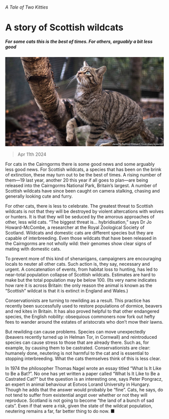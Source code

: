 ###### A Tale of Two Kitties

# A story of Scottish wildcats 

##### For some cats this is the best of times. For others, arguably a bit less good 

![image](images/20240413_BRP003.jpg) 

> Apr 11th 2024 

For cats in the Cairngorms there is some good news and some arguably less good news. For Scottish wildcats, a species that has been on the brink of extinction, these may turn out to be the best of times. A rising number of them—19 last year, another 20 this year if all goes to plan—are being released into the Cairngorms National Park, Britain’s largest. A number of Scottish wildcats have since been caught on camera stalking, chasing and generally looking cute and furry. 

For other cats, there is less to celebrate. The greatest threat to Scottish wildcats is not that they will be destroyed by violent altercations with wolves or hunters. It is that they will be seduced by the amorous approaches of other, less wild cats. “The biggest threat is… hybridisation,” says Dr Jo Howard-McCombe, a researcher at the Royal Zoological Society of Scotland. Wildcats and domestic cats are different species but they are capable of interbreeding. Even those wildcats that have been released in the Cairngorms are not wholly wild: their genomes show clear signs of mating with domestic cats. 

To prevent more of this kind of shenanigans, campaigners are encouraging locals to neuter all other cats. Such action is, they say, necessary and urgent. A concatenation of events, from habitat loss to hunting, has led to near-total population collapse of Scottish wildcats. Estimates are hard to make but the total population may be below 100. (Its very name indicates how rare it is across Britain: the only reason the animal is known as the “Scottish” wildcat is that it is extinct in England and Wales.) 

Conservationists are turning to rewilding as a result. This practice has recently been successfully used to restore populations of dormice, beavers and red kites in Britain. It has also proved helpful to that other endangered species, the English nobility: obsequious commoners now fork out hefty fees to wander around the estates of aristocrats who don’t mow their lawns.

But rewilding can cause problems. Species can move unexpectedly (beavers recently turned up in Helman Tor, in Cornwall) and reintroduced species can cause stress to those that are already there. Such as, for example, by causing them to be castrated. Conservationists are clear: humanely done, neutering is not harmful to the cat and is essential to stopping interbreeding. What the cats themselves think of this is less clear. 

In 1974 the philosopher Thomas Nagel wrote an essay titled “What Is It Like to Be a Bat?”. No one has yet written a paper called “What Is It Like to Be a Castrated Cat?” but the question is an interesting one, says Peter Pongracz, an expert in animal behaviour at Eotvos Lorand University in Hungary. Though he adds that the answer would probably be “fine”. Cats, he says, do not tend to suffer from existential angst over whether or not they will reproduce. Scotland is not going to become “the land of a bunch of sad cats”. Even if that were a risk, given the state of the wildcat population, neutering remains a far, far better thing to do now. ■


